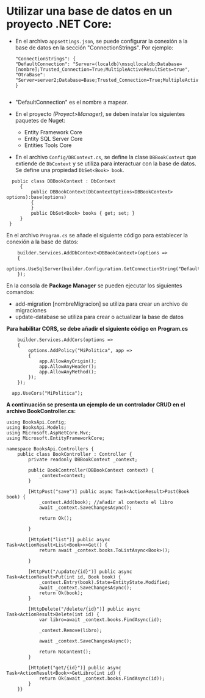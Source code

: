# Utilizar una base de datos en un proyecto .NET Core:
- En el archivo `appsettings.json`, se puede configurar la conexión a la base de datos en la sección "ConnectionStrings". Por ejemplo:

  ```
  "ConnectionStrings": {
  "DefaultConnection": "Server=(localdb)\mssqllocaldb;Database=[nombre];Trusted_Connection=True;MultipleActiveResultSets=true",
  "OtraBase": "Server=server2;Database=Base;Trusted_Connection=True;MultipleActiveResultSets=true"
  }
 
- "DefaultConnection" es el nombre a mapear.

- En el proyecto *(Proyect>Manager)*, se deben instalar los siguientes paquetes de Nuget:
    - Entity Framework Core
    - Entity SQL Server Core
    - Entities Tools Core
    
- En el archivo `Config/DBContext.cs`, se define la clase `DBBookContext` que extiende de `DbContext` y se utiliza para interactuar con la base de datos. 
 Se define una propiedad `DbSet<Book> book`.
 ```
   public class DBBookContext : DbContext
      {
          public DBBookContext(DbContextOptions<DBBookContext> options):base(options) 
          {          
          }
          public DbSet<Book> books { get; set; }
      }
  }
  ```
  
En el archivo `Program.cs` se añade el siguiente código para establecer la conexión a la base de datos:
  ```
      builder.Services.AddDbContext<DBBookContext>(options =>
      {
          options.UseSqlServer(builder.Configuration.GetConnectionString("DefaultConnection"));
      });
  ```
  
  En la consola de **Package Manager** se pueden ejecutar los siguientes comandos:
 - add-migration [nombreMigracion] se utiliza para crear un archivo de migraciones
 - update-database se utiliza para crear o actualizar la base de datos
    
  **Para habilitar CORS, se debe añadir el siguiente código en Program.cs**
  ```
      builder.Services.AddCors(options =>
      {
          options.AddPolicy("MiPolitica", app =>
          {
              app.AllowAnyOrigin();
              app.AllowAnyHeader();
              app.AllowAnyMethod();
          });
      });

    app.UseCors("MiPolitica");
  ```
**A continuación se presenta un ejemplo de un controlador CRUD en el archivo BookController.cs:**
 
```
using BooksApi.Config;
using BooksApi.Models;
using Microsoft.AspNetCore.Mvc;
using Microsoft.EntityFrameworkCore;

namespace BooksApi.Controllers {
    public class BookController : Controller {
        private readonly DBBookContext _context;

        public BookController(DBBookContext context) {
            _context=context;
        }

        [HttpPost("save")] public async Task<ActionResult>Post(Book book) {
            _context.Add(book); //añadir al contexto el libro
            await _context.SaveChangesAsync();

            return Ok();

        }

        [HttpGet("list")] public async Task<ActionResult<List<Book>>>Get() {
            return await _context.books.ToListAsync<Book>();

        }

        [HttpPut("/update/{id}")] public async Task<ActionResult>Put(int id, Book book) {
            _context.Entry(book).State=EntityState.Modified;
            await _context.SaveChangesAsync();
            return Ok(book);
        }

        [HttpDelete("/delete/{id}")] public async Task<ActionResult>Delete(int id) {
            var libro=await _context.books.FindAsync(id);

            _context.Remove(libro);

            await _context.SaveChangesAsync();

            return NoContent();
        }

        [HttpGet("get/{id}")] public async Task<ActionResult<Book>>GetLibro(int id) {
            return Ok(await _context.books.FindAsync(id));
        }
    }}
